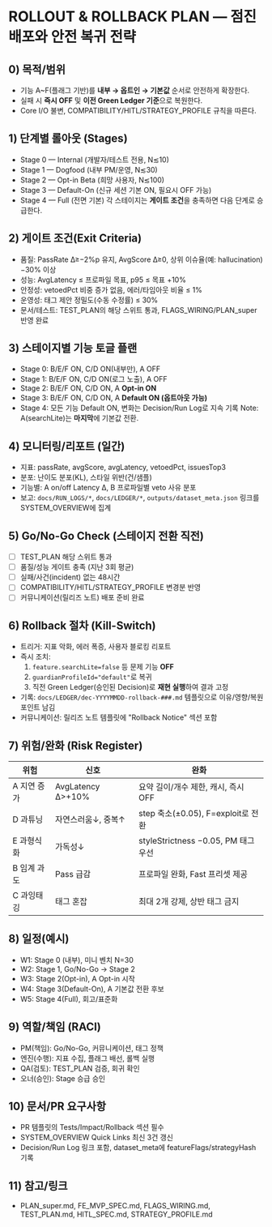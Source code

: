 # ROLLOUT & ROLLBACK PLAN — 점진 배포와 안전 복귀 전략

## 0) 목적/범위
- 기능 A~F(플래그 기반)를 **내부 → 옵트인 → 기본값** 순서로 안전하게 확장한다.
- 실패 시 **즉시 OFF** 및 **이전 Green Ledger 기준**으로 복원한다.
- Core I/O 불변, COMPATIBILITY/HITL/STRATEGY_PROFILE 규칙을 따른다.

## 1) 단계별 롤아웃 (Stages)
- Stage 0 — Internal (개발자/테스트 전용, N≲10)
- Stage 1 — Dogfood (내부 PM/운영, N≲30)
- Stage 2 — Opt-in Beta (희망 사용자, N≲100)
- Stage 3 — Default-On (신규 세션 기본 ON, 필요시 OFF 가능)
- Stage 4 — Full (전면 기본)
각 스테이지는 **게이트 조건**을 충족하면 다음 단계로 승급한다.

## 2) 게이트 조건(Exit Criteria)
- 품질: PassRate Δ≥−2%p 유지, AvgScore Δ≥0, 상위 이슈율(예: hallucination) −30% 이상
- 성능: AvgLatency ≤ 프로파일 목표, p95 ≤ 목표 +10%
- 안정성: vetoedPct 비중 증가 없음, 에러/타임아웃 비율 ≤ 1%
- 운영성: 태그 제안 정밀도(수동 수정률) ≤ 30%
- 문서/테스트: TEST_PLAN의 해당 스위트 통과, FLAGS_WIRING/PLAN_super 반영 완료

## 3) 스테이지별 기능 토글 플랜
- Stage 0: B/E/F ON, C/D ON(내부만), A OFF
- Stage 1: B/E/F ON, C/D ON(로그 노출), A OFF
- Stage 2: B/E/F ON, C/D ON, A **Opt-in ON**
- Stage 3: B/E/F ON, C/D ON, A **Default ON (옵트아웃 가능)**
- Stage 4: 모든 기능 Default ON, 변화는 Decision/Run Log로 지속 기록
Note: A(searchLite)는 **마지막**에 기본값 전환.

## 4) 모니터링/리포트 (일간)
- 지표: passRate, avgScore, avgLatency, vetoedPct, issuesTop3
- 분포: 난이도 분포(KL), 스타일 위반(건/샘플)
- 기능별: A on/off Latency Δ, B 프로파일별 veto 사유 분포
- 보고: `docs/RUN_LOGS/*`, `docs/LEDGER/*`, `outputs/dataset_meta.json` 링크를 SYSTEM_OVERVIEW에 집계

## 5) Go/No-Go Check (스테이지 전환 직전)
- [ ] TEST_PLAN 해당 스위트 통과
- [ ] 품질/성능 게이트 충족 (지난 3회 평균)
- [ ] 실패/사건(incident) 없는 48시간
- [ ] COMPATIBILITY/HITL/STRATEGY_PROFILE 변경분 반영
- [ ] 커뮤니케이션(릴리즈 노트) 배포 준비 완료

## 6) Rollback 절차 (Kill-Switch)
- 트리거: 지표 악화, 에러 폭증, 사용자 블로킹 리포트
- 즉시 조치:
  1) `feature.searchLite=false` 등 문제 기능 **OFF**
  2) `guardianProfileId="default"`로 복귀
  3) 직전 Green Ledger(승인된 Decision)로 **재현 실행**하여 결과 고정
- 기록: `docs/LEDGER/dec-YYYYMMDD-rollback-###.md` 템플릿으로 이유/영향/복원 포인트 남김
- 커뮤니케이션: 릴리즈 노트 템플릿에 "Rollback Notice" 섹션 포함

## 7) 위험/완화 (Risk Register)
| 위험 | 신호 | 완화 |
|----|----|----|
| A 지연 증가 | AvgLatency Δ>+10% | 요약 길이/개수 제한, 캐시, 즉시 OFF |
| D 과튜닝 | 자연스러움↓, 중복↑ | step 축소(±0.05), F=exploit로 전환 |
| E 과형식화 | 가독성↓ | styleStrictness −0.05, PM 태그 우선 |
| B 임계 과도 | Pass 급감 | 프로파일 완화, Fast 프리셋 제공 |
| C 과잉태깅 | 태그 혼잡 | 최대 2개 강제, 상반 태그 금지 |

## 8) 일정(예시)
- W1: Stage 0 (내부), 미니 벤치 N=30
- W2: Stage 1, Go/No-Go → Stage 2
- W3: Stage 2(Opt-in), A Opt-in 시작
- W4: Stage 3(Default-On), A 기본값 전환 후보
- W5: Stage 4(Full), 회고/표준화

## 9) 역할/책임 (RACI)
- PM(책임): Go/No-Go, 커뮤니케이션, 태그 정책
- 엔진(수행): 지표 수집, 플래그 배선, 롤백 실행
- QA(검토): TEST_PLAN 검증, 회귀 확인
- 오너(승인): Stage 승급 승인

## 10) 문서/PR 요구사항
- PR 템플릿의 Tests/Impact/Rollback 섹션 필수
- SYSTEM_OVERVIEW Quick Links 최신 3건 갱신
- Decision/Run Log 링크 포함, dataset_meta에 featureFlags/strategyHash 기록

## 11) 참고/링크
- PLAN_super.md, FE_MVP_SPEC.md, FLAGS_WIRING.md, TEST_PLAN.md, HITL_SPEC.md, STRATEGY_PROFILE.md